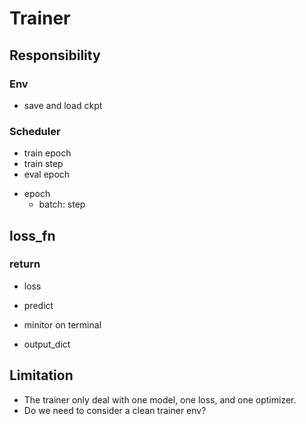 # Trainer

## Responsibility

### Env
- save and load ckpt

### Scheduler
- train epoch
- train step
- eval epoch

* epoch
    * batch: step

## loss_fn

### return

* loss

* predict

* minitor on terminal

* output_dict


## Limitation

* The trainer only deal with one model, one loss, and one optimizer.
* Do we need to consider a clean trainer env?
